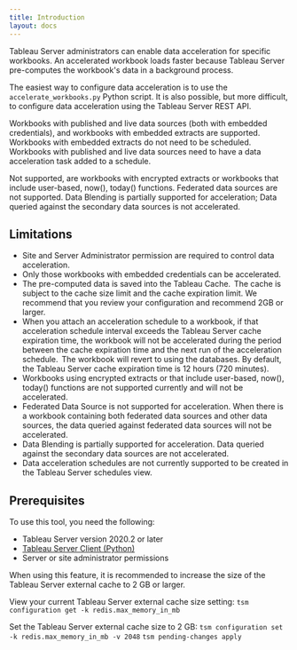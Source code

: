 ```yaml
---
title: Introduction
layout: docs
---
```


Tableau Server administrators can enable data acceleration for specific workbooks. An accelerated workbook loads faster because Tableau Server pre-computes the workbook's data in a background process.

The easiest way to configure data acceleration is to use the `accelerate_workbooks.py` Python script. It is also possible, but more difficult, to configure data acceleration using the Tableau Server REST API.

Workbooks with published and live data sources (both with embedded credentials), and workbooks with embedded extracts are supported. Workbooks with embedded extracts do not need to be scheduled. Workbooks with published and live data sources need to have a data acceleration task added to a schedule.

Not supported, are workbooks with encrypted extracts or workbooks that include user-based, now(), today() functions. Federated data sources are not supported. Data Blending is partially supported for acceleration; Data queried against the secondary data sources is not accelerated.

## Limitations

* Site and Server Administrator permission are required to control data acceleration.
* Only those workbooks with embedded credentials can be accelerated.
* The pre-computed data is saved into the Tableau Cache.  The cache is subject to the cache size limit and the cache expiration limit. We recommend that you review your configuration and recommend 2GB or larger.
* When you attach an acceleration schedule to a workbook, if that acceleration schedule interval exceeds the Tableau Server cache expiration time, the workbook will not be accelerated during the period between the cache expiration time and the next run of the acceleration schedule.  The workbook will revert to using the databases. By default, the Tableau Server cache expiration time is 12 hours (720 minutes).
* Workbooks using encrypted extracts or that include user-based, now(), today() functions are not supported currently and will not be accelerated.
* Federated Data Source is not supported for acceleration. When there is a workbook containing both federated data sources and other data sources, the data queried against federated data sources will not be accelerated.
* Data Blending is partially supported for acceleration. Data queried against the secondary data sources are not accelerated.
* Data acceleration schedules are not currently supported to be created in the Tableau Server schedules view.  

## Prerequisites

To use this tool, you need the following:

* Tableau Server version 2020.2 or later
* [Tableau Server Client (Python)](https://tableau.github.io/server-client-python/)
* Server or site administrator permissions

When using this feature, it is recommended to increase the size of the Tableau Server external cache to 2 GB or larger.

View your current Tableau Server external cache size setting:
`tsm configuration get -k redis.max_memory_in_mb`

Set the Tableau Server external cache size to 2 GB:
`tsm configuration set -k redis.max_memory_in_mb -v 2048`
`tsm pending-changes apply`
